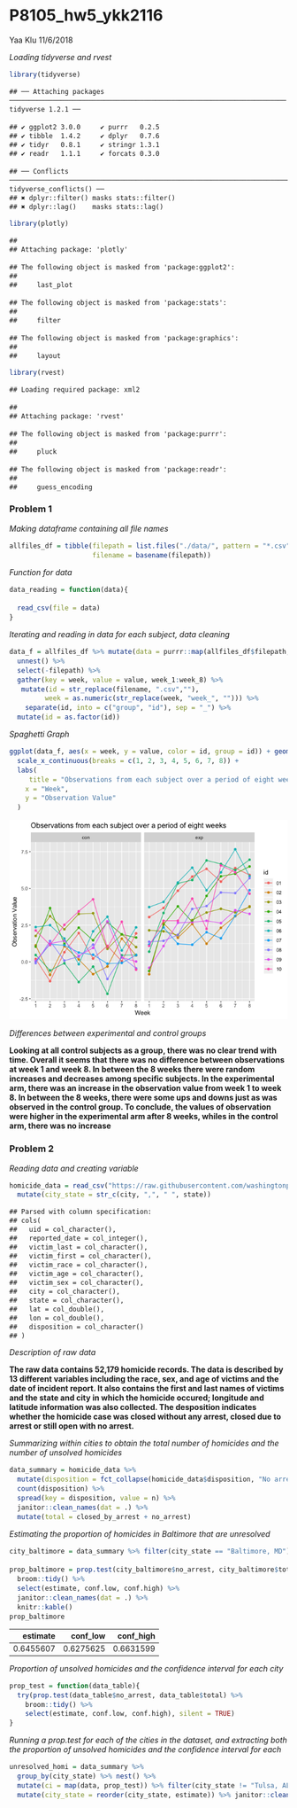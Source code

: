 P8105\_hw5\_ykk2116
================
Yaa Klu
11/6/2018

*Loading tidyverse and
    rvest*

``` r
library(tidyverse)
```

    ## ── Attaching packages ────────────────────────────────────────────────────────────────────── tidyverse 1.2.1 ──

    ## ✔ ggplot2 3.0.0     ✔ purrr   0.2.5
    ## ✔ tibble  1.4.2     ✔ dplyr   0.7.6
    ## ✔ tidyr   0.8.1     ✔ stringr 1.3.1
    ## ✔ readr   1.1.1     ✔ forcats 0.3.0

    ## ── Conflicts ───────────────────────────────────────────────────────────────────────── tidyverse_conflicts() ──
    ## ✖ dplyr::filter() masks stats::filter()
    ## ✖ dplyr::lag()    masks stats::lag()

``` r
library(plotly)
```

    ## 
    ## Attaching package: 'plotly'

    ## The following object is masked from 'package:ggplot2':
    ## 
    ##     last_plot

    ## The following object is masked from 'package:stats':
    ## 
    ##     filter

    ## The following object is masked from 'package:graphics':
    ## 
    ##     layout

``` r
library(rvest)
```

    ## Loading required package: xml2

    ## 
    ## Attaching package: 'rvest'

    ## The following object is masked from 'package:purrr':
    ## 
    ##     pluck

    ## The following object is masked from 'package:readr':
    ## 
    ##     guess_encoding

### Problem 1

*Making dataframe containing all file
names*

``` r
allfiles_df = tibble(filepath = list.files("./data/", pattern = "*.csv", full.names = TRUE),
                     filename = basename(filepath))
```

*Function for data*

``` r
data_reading = function(data){
  
  read_csv(file = data)
}
```

*Iterating and reading in data for each subject, data
cleaning*

``` r
data_f = allfiles_df %>% mutate(data = purrr::map(allfiles_df$filepath, data_reading)) %>%
  unnest() %>% 
  select(-filepath) %>%
  gather(key = week, value = value, week_1:week_8) %>%
   mutate(id = str_replace(filename, ".csv",""),
         week = as.numeric(str_replace(week, "week_", ""))) %>%
    separate(id, into = c("group", "id"), sep = "_") %>% 
  mutate(id = as.factor(id))  
```

*Spaghetti
Graph*

``` r
ggplot(data_f, aes(x = week, y = value, color = id, group = id)) + geom_point() + geom_line() + facet_grid(~group) +
  scale_x_continuous(breaks = c(1, 2, 3, 4, 5, 6, 7, 8)) +
  labs(
     title = "Observations from each subject over a period of eight weeks",
    x = "Week",
    y = "Observation Value"
  )
```

![](p8105_hw5_ykk2116_files/figure-gfm/unnamed-chunk-5-1.png)<!-- -->

*Differences between experimental and control groups*

**Looking at all control subjects as a group, there was no clear trend
with time. Overall it seems that there was no difference between
observations at week 1 and week 8. In between the 8 weeks there were
random increases and decreases among specific subjects. In the
experimental arm, there was an increase in the observation value from
week 1 to week 8. In between the 8 weeks, there were some ups and downs
just as was observed in the control group. To conclude, the values of
observation were higher in the experimental arm after 8 weeks, whiles in
the control arm, there was no increase**

### Problem 2

*Reading data and creating
variable*

``` r
homicide_data = read_csv("https://raw.githubusercontent.com/washingtonpost/data-homicides/master/homicide-data.csv", col_names = TRUE) %>% 
  mutate(city_state = str_c(city, ",", " ", state))
```

    ## Parsed with column specification:
    ## cols(
    ##   uid = col_character(),
    ##   reported_date = col_integer(),
    ##   victim_last = col_character(),
    ##   victim_first = col_character(),
    ##   victim_race = col_character(),
    ##   victim_age = col_character(),
    ##   victim_sex = col_character(),
    ##   city = col_character(),
    ##   state = col_character(),
    ##   lat = col_double(),
    ##   lon = col_double(),
    ##   disposition = col_character()
    ## )

*Description of raw data*

**The raw data contains 52,179 homicide records. The data is described
by 13 different variables including the race, sex, and age of victims
and the date of incident report. It also contains the first and last
names of victims and the state and city in which the homicide occured;
longitude and latitude information was also collected. The desposition
indicates whether the homicide case was closed without any arrest,
closed due to arrest or still open with no arrest.**

*Summarizing within cities to obtain the total number of homicides and
the number of unsolved homicides*

``` r
data_summary = homicide_data %>% 
  mutate(disposition = fct_collapse(homicide_data$disposition, "No arrest" = c("Closed without arrest","Open/No arrest"))) %>% group_by(city_state) %>% 
  count(disposition) %>% 
  spread(key = disposition, value = n) %>% 
  janitor::clean_names(dat = .) %>% 
  mutate(total = closed_by_arrest + no_arrest)
```

*Estimating the proportion of homicides in Baltimore that are
unresolved*

``` r
city_baltimore = data_summary %>% filter(city_state == "Baltimore, MD")

prop_baltimore = prop.test(city_baltimore$no_arrest, city_baltimore$total) %>% 
  broom::tidy() %>% 
  select(estimate, conf.low, conf.high) %>% 
  janitor::clean_names(dat = .) %>% 
  knitr::kable()
prop_baltimore
```

|  estimate | conf\_low | conf\_high |
| --------: | --------: | ---------: |
| 0.6455607 | 0.6275625 |  0.6631599 |

*Proportion of unsolved homicides and the confidence interval for each
city*

``` r
prop_test = function(data_table){
  try(prop.test(data_table$no_arrest, data_table$total) %>% 
    broom::tidy() %>% 
    select(estimate, conf.low, conf.high), silent = TRUE)
}
```

*Running a prop.test for each of the cities in the dataset, and
extracting both the proportion of unsolved homicides and the confidence
interval for each*

``` r
unresolved_homi = data_summary %>% 
  group_by(city_state) %>% nest() %>% 
  mutate(ci = map(data, prop_test)) %>% filter(city_state != "Tulsa, AL") %>% unnest() %>% 
  mutate(city_state = reorder(city_state, estimate)) %>% janitor::clean_names(dat = .)
```
